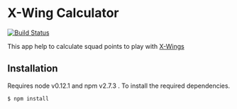 # X-Wing Calculator 
[![Build Status](https://travis-ci.org/fbentz/xwing.svg?branch=master)](https://travis-ci.org/fbentz/xwing)

This app help to calculate squad points to play with [X-Wings](https://www.fantasyflightgames.com/en/products/x-wing/)

## Installation

Requires node v0.12.1 and npm v2.7.3 . To install the required dependencies.

``
$ npm install
``
    
